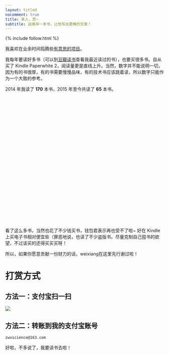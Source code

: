 ```yaml
---
layout: titled
nocomment: true
title: 来人，赏~
subtitle: 送维祥一本书，让他写出更棒的文章！
---
```


{% include follow.html %}

我喜欢在业余时间捣腾些<a href="https://github.com/zwxscience" target="_blank">有意思的项目</a>。

我每年要读好多书（可以到<a href="http://book.douban.com/people/ovilia1024/collect" target="_blank">豆瓣读书</a>查看我最近读过的书），也要买很多书。自从买了 Kindle Paperwhite 2，阅读量更是直线上升。当然，数字并不能说明一切，因为有的书很厚，有的书需要慢慢品味，有的技术书应该跳着读，所以数字只能作为一个大致的参考。

2014 年我读了 <strong class="text-xlarge">170</strong> 本书，2015 年至今共读了 <strong class="text-xlarge">65</strong> 本书。

<div id="reading-chart" style="height: 400px"></div>

看了这么多书，当然也花了不少钱买书，钱包君表示再也受不了啦~ 好在 Kindle 上买电子书相对便宜些（罪恶地说，也读了不少盗版书。尽量克制自己囤书的欲望，不过该买的还得买买买呀！

所以，如果你愿意贡献一份财力的话，weixiang在这里先行谢过啦！



# 打赏方式

## 方法一：支付宝扫一扫

<img src="{{ site.loadingImg }}" data-src="http://blog.zhangweixiang.com/img/zhifu.png" />

## 方法二：转账到我的支付宝账号

`zwxscience@163.com`

好啦，不多说了，我要读书去啦！


<script type="text/javascript">
    var loadJs = [['{{ site.url }}/js/echarts-all.js', function() {
        // init echarts
        var chart = echarts.init($('#reading-chart')[0]);
        chart.setOption({
            tooltip: {
                trigger: 'value'
            },
            legend: {
                data:['2014', '2015']
            },
            grid: {
                x: 40,
                x2: 40,
                y: 40
            },
            calculable: true,
            xAxis: [{
                type: 'category',
                data: ['1月', '2月', '3月', '4月', '5月', '6月',
                        '7月', '8月', '9月', '10月', '11月', '12月'],
                axisLine: {
                    show: false
                }
            }],
            yAxis: [{
                type: 'value',
                axisLine: {
                    show: false
                }
            }],
            series: [{
                name: '2014',
                type: 'bar',
                data: [5, 28, 11, 9, 16, 9, 16, 13, 12, 5, 9, 9, 7, 6],
                itemStyle: {
                    normal: {
                        color: '#22C3AA'
                    }
                },
                markPoint: {
                    data: [{
                        type: 'max', 
                        name: '最大值'
                    }, {
                        type: 'min',
                        name: '最小值'
                    }]
                },
                markLine: {
                    data: [{
                        type: 'average',
                        name: '平均值'
                    }]
                }
            }, {
                name: '2015',
                type: 'bar',
                data: [7, 9, 9, 7, 8, 7, 4, 1, 9, 2],
                itemStyle: {
                    normal: {
                        color: '#D0648A'
                    }
                },
                markPoint: {
                    data: [{
                        type: 'max', 
                        name: '最大值'
                    }, {
                        type: 'min',
                        name: '最小值'
                    }]
                },
                markLine: {
                    data: [{
                        type: 'average',
                        name: '平均值'
                    }]
                }
            }]
        });

        $(window).resize(chart.resize);
    }]];
</script>
